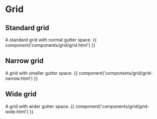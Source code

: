 # Grid

## Standard grid
A standard grid with normal gutter space.
{{ component('components/grid/grid.html') }}

## Narrow grid
A grid with smaller gutter space.
{{ component('components/grid/grid-narrow.html') }}

## Wide grid
A grid with wider gutter space.
{{ component('components/grid/grid-wide.html') }}
